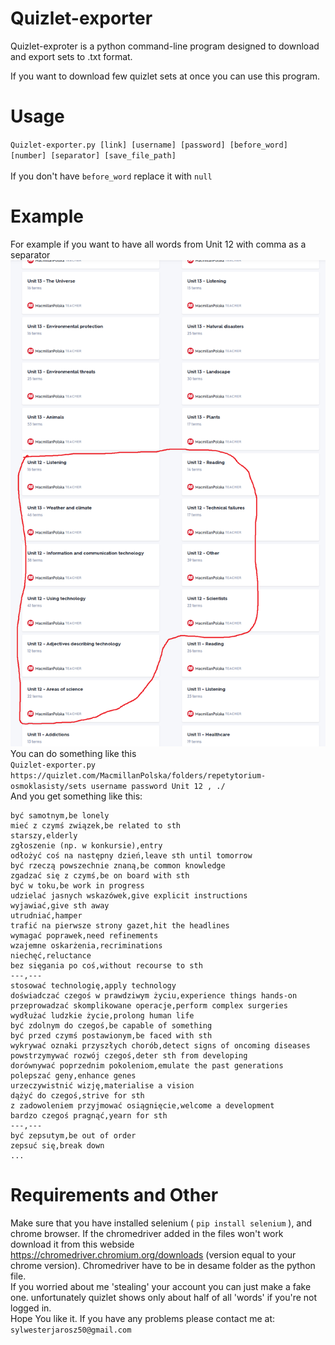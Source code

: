 # Quizlet-exporter
Quizlet-exproter is a python command-line program designed to download and export sets to .txt format.

If you want to download few quizlet sets at once you can use this program.
# Usage
`Quizlet-exporter.py [link] [username] [password] [before_word] [number] [separator] [save_file_path]` <br><br>
If you don't have `before_word` replace it with `null`
# Example
For example if you want to have all words from Unit 12 with comma as a separator
![alt text](https://github.com/Silvesterrr/Quizlet-exporter/blob/main/example.PNG?raw=true)
You can do something like this <br>
`Quizlet-exporter.py https://quizlet.com/MacmillanPolska/folders/repetytorium-osmoklasisty/sets username password Unit 12 , ./`<br>
And you get something like this:<br>
```
być samotnym,be lonely
mieć z czymś związek,be related to sth
starszy,elderly
zgłoszenie (np. w konkursie),entry
odłożyć coś na następny dzień,leave sth until tomorrow
być rzeczą powszechnie znaną,be common knowledge
zgadzać się z czymś,be on board with sth
być w toku,be work in progress
udzielać jasnych wskazówek,give explicit instructions
wyjawiać,give sth away
utrudniać,hamper
trafić na pierwsze strony gazet,hit the headlines
wymagać poprawek,need refinements
wzajemne oskarżenia,recriminations
niechęć,reluctance
bez sięgania po coś,without recourse to sth
---,---
stosować technologię,apply technology
doświadczać czegoś w prawdziwym życiu,experience things hands-on
przeprowadzać skomplikowane operacje,perform complex surgeries
wydłużać ludzkie życie,prolong human life
być zdolnym do czegoś,be capable of something
być przed czymś postawionym,be faced with sth
wykrywać oznaki przyszłych chorób,detect signs of oncoming diseases
powstrzymywać rozwój czegoś,deter sth from developing
dorównywać poprzednim pokoleniom,emulate the past generations
polepszać geny,enhance genes
urzeczywistnić wizję,materialise a vision
dążyć do czegoś,strive for sth
z zadowoleniem przyjmować osiągnięcie,welcome a development
bardzo czegoś pragnąć,yearn for sth
---,---
być zepsutym,be out of order
zepsuć się,break down 
...
```
# Requirements and Other
Make sure that you have installed selenium ( `pip install selenium` ), and chrome browser. If the chromedriver added in the files won't work download it from this webside https://chromedriver.chromium.org/downloads (version equal to your chrome version). Chromedriver have to be in desame folder as the python file.  
If you worried about me 'stealing' your account you can just make a fake one. unfortunately quizlet shows only about half of all 'words' if you're not logged in.  
Hope You like it. If you have any problems please contact me at: `sylwesterjarosz50@gmail.com`
